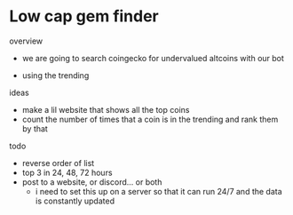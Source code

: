 # Low  cap gem finder

overview
- we are going to search coingecko for undervalued altcoins with our bot

- using the trending

ideas
- make a lil website that shows all the top coins
- count the number of times that a coin is in the trending and rank them by that


todo 
- reverse order of list
- top 3 in 24, 48, 72 hours
- post to a website, or discord... or both
    - i need to set this up on a server so that it can run 24/7 and the data is constantly updated